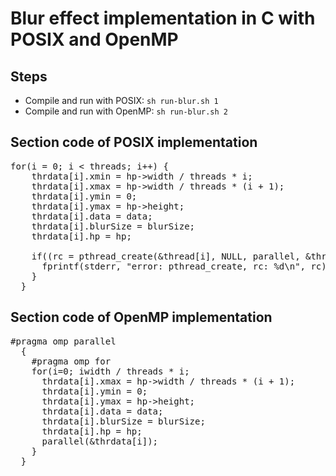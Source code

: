 # Blur effect implementation in C with POSIX and OpenMP

## Steps
* Compile and run with POSIX: `sh run-blur.sh 1`
* Compile and run with OpenMP: `sh run-blur.sh 2`

## Section code of POSIX implementation
<pre>
for(i = 0; i < threads; i++) {
    thrdata[i].xmin = hp->width / threads * i;
    thrdata[i].xmax = hp->width / threads * (i + 1);
    thrdata[i].ymin = 0;
    thrdata[i].ymax = hp->height;
    thrdata[i].data = data;
    thrdata[i].blurSize = blurSize;
    thrdata[i].hp = hp;

    if((rc = pthread_create(&thread[i], NULL, parallel, &thrdata[i]))) {
      fprintf(stderr, "error: pthread_create, rc: %d\n", rc);
    }
  }
</pre>

## Section code of OpenMP implementation
<pre>
#pragma omp parallel
  {
    #pragma omp for
    for(i=0; i<threads; i++)
    {
      thrdata[i].xmin = hp->width / threads * i;
      thrdata[i].xmax = hp->width / threads * (i + 1);
      thrdata[i].ymin = 0;
      thrdata[i].ymax = hp->height;
      thrdata[i].data = data;
      thrdata[i].blurSize = blurSize;
      thrdata[i].hp = hp;
      parallel(&thrdata[i]); 
    }
  }
</pre>